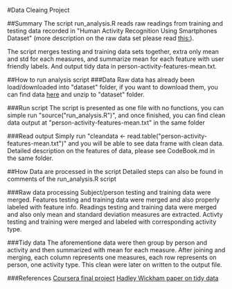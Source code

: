 #Data Cleaing Project 


##Summary
The script run_analysis.R reads raw readings from training and testing data recorded in "Human Activity Recognition Using Smartphones Dataset" (more description on the raw data set please read [this:](http://archive.ics.uci.edu/ml/datasets/Human+Activity+Recognition+Using+Smartphones)).  

The script merges testing and training data sets together, extra only mean and std for each measures, and summarize mean for each feature with user friendly labels. And output tidy data in person-activity-features-mean.txt. 


##How to run analysis script
###Data
Raw data has already been load/downloaded into "dataset" folder, if you want to download them, you can find data [here](https://d396qusza40orc.cloudfront.net/getdata%2Fprojectfiles%2FUCI%20HAR%20Dataset.zip) and unzip to "dataset" folder. 

###Run script
The script is presented as one file with no functions, you can simple run "source("run_analysis.R")", and once finished, you can find clean data output at "person-activity-features-mean.txt" in the same folder

###Read output 
Simply run
"cleandata <- read.table("person-activity-features-mean.txt")" and you will be able to see data frame with clean data.
Detailed description on the features of data, please see CodeBook.md in the same folder. 


##How Data are processed in the script
Detailed steps can also be found in comments of the run_analysis.R script

###Raw data processing
Subject/person testing and training data were merged.
Features testing and training data were merged and also properly labeled with feature info.
Readings testing and training data were merged and also only mean and standard deviation measures are extracted.
Activty testing and training were merged and labeled with corresponding activity type. 

###Tidy data
The aforementione data were then group by person and activity and then summarized with mean for each measure. 
After joining and merging, each column represents one measures, each row represents on person, one activity type. This clean were later on written to the output file. 


###References
[Coursera final project](https://www.coursera.org/learn/data-cleaning/peer/FIZtT/getting-and-cleaning-data-course-project)
[Hadley Wickham paper on tidy data](http://vita.had.co.nz/papers/tidy-data.pdf)


